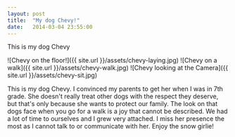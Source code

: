 ```yaml
---
layout: post
title:  "My dog Chevy!"
date:   2014-03-04 23:55:00
---
```


This is my dog Chevy

![Chevy on the floor!]({{ site.url }}/assets/chevy-laying.jpg)
![Chevy on a walk]({{ site.url }}/assets/chevy-walk.jpg)
![Chevy looking at the Camera]({{ site.url }}/assets/chevy-sit.jpg)

This is my dog Chevy. I convinced my parents to get her when I was in 7th grade. She doesn't really treat other dogs with the respect they deserve, but that's only because she wants to protect our family. The look on that dogs face when you go for a walk is a joy that cannot be described. We had a lot of time to ourselves and I grew very attached. I miss her presence the most as I cannot talk to or communicate with her. Enjoy the snow girlie! 
